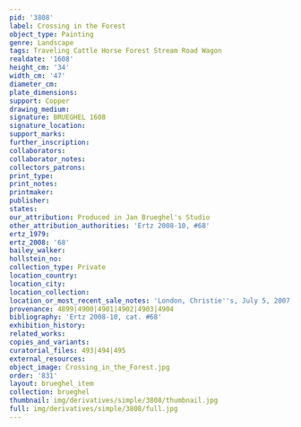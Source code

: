 ```yaml
---
pid: '3808'
label: Crossing in the Forest
object_type: Painting
genre: Landscape
tags: Traveling Cattle Horse Forest Stream Road Wagon
realdate: '1608'
height_cm: '34'
width_cm: '47'
diameter_cm: 
plate_dimensions: 
support: Copper
drawing_medium: 
signature: BRUEGHEL 1608
signature_location: 
support_marks: 
further_inscription: 
collaborators: 
collaborator_notes: 
collectors_patrons: 
print_type: 
print_notes: 
printmaker: 
publisher: 
states: 
our_attribution: Produced in Jan Brueghel's Studio
other_attribution_authorities: 'Ertz 2008-10, #68'
ertz_1979: 
ertz_2008: '68'
bailey_walker: 
hollstein_no: 
collection_type: Private
location_country: 
location_city: 
location_collection: 
location_or_most_recent_sale_notes: 'London, Christie''s, July 5, 2007, inv. #77'
provenance: 4899|4900|4901|4902|4903|4904
bibliography: 'Ertz 2008-10, cat. #68'
exhibition_history: 
related_works: 
copies_and_variants: 
curatorial_files: 493|494|495
external_resources: 
object_image: Crossing_in_the_Forest.jpg
order: '831'
layout: brueghel_item
collection: brueghel
thumbnail: img/derivatives/simple/3808/thumbnail.jpg
full: img/derivatives/simple/3808/full.jpg
---
```

